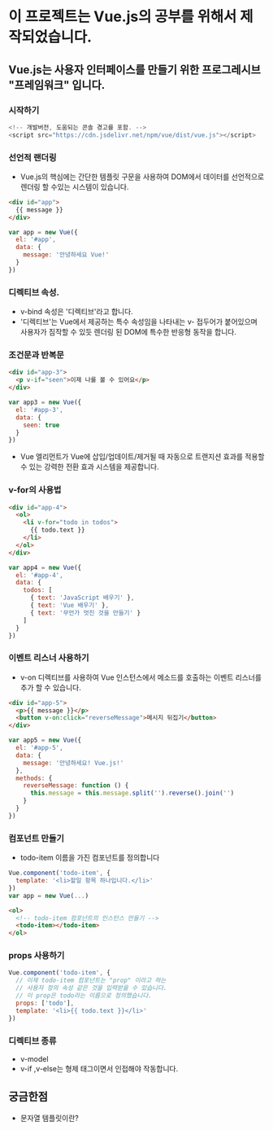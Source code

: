 # 이 프로젝트는 Vue.js의 공부를 위해서 제작되었습니다.

## Vue.js는 사용자 인터페이스를 만들기 위한 프로그레시브 "프레임워크" 입니다.

### 시작하기

```javaScript
<!-- 개발버전, 도움되는 콘솔 경고를 포함. -->
<script src="https://cdn.jsdelivr.net/npm/vue/dist/vue.js"></script>
```

### 선언적 랜더링

- Vue.js의 핵심에는 간단한 템플릿 구문을 사용하여 DOM에서 데이터를 선언적으로 렌더링 할 수있는 시스템이 있습니다.

```HTML
<div id="app">
  {{ message }}
</div>
```

```javaScript
var app = new Vue({
  el: '#app',
  data: {
    message: '안녕하세요 Vue!'
  }
})
```

### 디렉티브 속성.

- v-bind 속성은 '디렉티브'라고 합니다.
- '디렉티브'는 Vue에서 제공하는 특수 속성임을 나타내는 v- 접두어가 붙어있으며 사용자가 짐작할 수 있듯 렌더링 된 DOM에 특수한 반응형 동작을 합니다.

### 조건문과 반복문

```HTML
<div id="app-3">
  <p v-if="seen">이제 나를 볼 수 있어요</p>
</div>
```

```javaScript
var app3 = new Vue({
  el: '#app-3',
  data: {
    seen: true
  }
})
```

- Vue 엘리먼트가 Vue에 삽입/업데이트/제거될 때 자동으로 트랜지션 효과를 적용할 수 있는 강력한 전환 효과 시스템을 제공합니다.

### v-for의 사용법

```HTML
<div id="app-4">
  <ol>
    <li v-for="todo in todos">
      {{ todo.text }}
    </li>
  </ol>
</div>
```

```javaScript
var app4 = new Vue({
  el: '#app-4',
  data: {
    todos: [
      { text: 'JavaScript 배우기' },
      { text: 'Vue 배우기' },
      { text: '무언가 멋진 것을 만들기' }
    ]
  }
})
```

### 이벤트 리스너 사용하기

- v-on 디렉티브를 사용하여 Vue 인스턴스에서 메소드를 호출하는 이벤트 리스너를 추가 할 수 있습니다.

```HTML
<div id="app-5">
  <p>{{ message }}</p>
  <button v-on:click="reverseMessage">메시지 뒤집기</button>
</div>
```

```javaScript
var app5 = new Vue({
  el: '#app-5',
  data: {
    message: '안녕하세요! Vue.js!'
  },
  methods: {
    reverseMessage: function () {
      this.message = this.message.split('').reverse().join('')
    }
  }
})
```

### 컴포넌트 만들기

- todo-item 이름을 가진 컴포넌트를 정의합니다

```javaScript
Vue.component('todo-item', {
  template: '<li>할일 항목 하나입니다.</li>'
})
var app = new Vue(...)
```

```HTML
<ol>
  <!-- todo-item 컴포넌트의 인스턴스 만들기 -->
  <todo-item></todo-item>
</ol>
```

### props 사용하기

```javaScript
Vue.component('todo-item', {
  // 이제 todo-item 컴포넌트는 "prop" 이라고 하는
  // 사용자 정의 속성 같은 것을 입력받을 수 있습니다.
  // 이 prop은 todo라는 이름으로 정의했습니다.
  props: ['todo'],
  template: '<li>{{ todo.text }}</li>'
})
```

### 디렉티브 종류

- v-model
- v-if ,v-else는 형제 태그이면서 인접해야 작동합니다.

## 궁금한점

- 문자열 템플릿이란?
